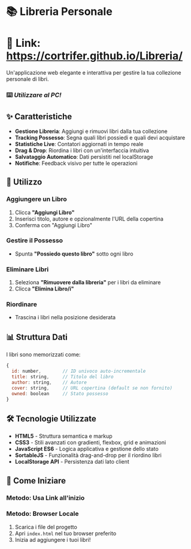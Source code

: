 # 📚 Libreria Personale
# 🔗 Link: https://cortrifer.github.io/Libreria/

Un'applicazione web elegante e interattiva per gestire la tua collezione personale di libri.

### ⌨️ *Utilizzare al PC!*

## ✨ Caratteristiche

- **Gestione Libreria**: Aggiungi e rimuovi libri dalla tua collezione
- **Tracking Possesso**: Segna quali libri possiedi e quali devi acquistare
- **Statistiche Live**: Contatori aggiornati in tempo reale
- **Drag & Drop**: Riordina i libri con un'interfaccia intuitiva
- **Salvataggio Automatico**: Dati persistiti nel localStorage
- **Notifiche**: Feedback visivo per tutte le operazioni

## 🎯 Utilizzo

### Aggiungere un Libro
1. Clicca **"Aggiungi Libro"**
2. Inserisci titolo, autore e opzionalmente l'URL della copertina
3. Conferma con "Aggiungi Libro"

### Gestire il Possesso
- Spunta **"Possiedo questo libro"** sotto ogni libro

### Eliminare Libri
1. Seleziona **"Rimuovere dalla libreria"** per i libri da eliminare
2. Clicca **"Elimina Libro/i"**

### Riordinare
- Trascina i libri nella posizione desiderata

## 📊 Struttura Dati

I libri sono memorizzati come:

```javascript
{
  id: number,        // ID univoco auto-incrementale
  title: string,     // Titolo del libro
  author: string,    // Autore
  cover: string,     // URL copertina (default se non fornito)
  owned: boolean     // Stato possesso
}
```

## 🛠 Tecnologie Utilizzate

- **HTML5** - Struttura semantica e markup
- **CSS3** - Stili avanzati con gradienti, flexbox, grid e animazioni
- **JavaScript ES6** - Logica applicativa e gestione dello stato
- **SortableJS** - Funzionalità drag-and-drop per il riordino libri
- **LocalStorage API** - Persistenza dati lato client

## 🚀 Come Iniziare

### Metodo: Usa Link all'inizio

### Metodo: Browser Locale

1. Scarica i file del progetto
2. Apri `index.html` nel tuo browser preferito
3. Inizia ad aggiungere i tuoi libri!
